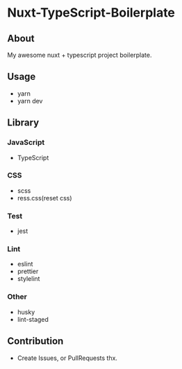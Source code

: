 # Nuxt-TypeScript-Boilerplate

## About

My awesome nuxt + typescript project boilerplate.

## Usage

- yarn
- yarn dev

## Library

### JavaScript

- TypeScript

### CSS

- scss
- ress.css(reset css)

### Test

- jest

### Lint

- eslint
- prettier
- stylelint

### Other

- husky
- lint-staged

## Contribution

- Create Issues, or PullRequests thx.
